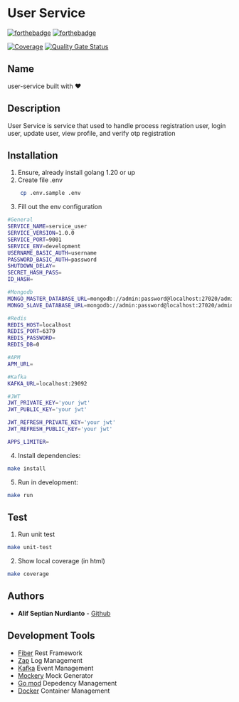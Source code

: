 # User Service
[![forthebadge](https://forthebadge.com/images/badges/made-with-go.svg)](https://forthebadge.com) 
[![forthebadge](https://forthebadge.com/images/badges/built-with-love.svg)](https://forthebadge.com)

[![Coverage](https://sonarcloud.io/api/project_badges/measure?project=ticket-concert_user-service&metric=coverage)](https://sonarcloud.io/summary/new_code?id=ticket-concert_user-service)
[![Quality Gate Status](https://sonarcloud.io/api/project_badges/measure?project=ticket-concert_user-service&metric=alert_status)](https://sonarcloud.io/summary/new_code?id=ticket-concert_user-service)


## Name
user-service built with :heart:

## Description
User Service is service that used to handle process registration user, login user, update user, view profile, and verify otp registration 

## Installation
1. Ensure, already install golang 1.20 or up
2. Create file .env
```bash
    cp .env.sample .env
```
3. Fill out the env configuration
```bash
#General
SERVICE_NAME=service_user
SERVICE_VERSION=1.0.0
SERVICE_PORT=9001
SERVICE_ENV=development
USERNAME_BASIC_AUTH=username
PASSWORD_BASIC_AUTH=password
SHUTDOWN_DELAY=
SECRET_HASH_PASS=
ID_HASH=

#Mongodb
MONGO_MASTER_DATABASE_URL=mongodb://admin:password@localhost:27020/admin
MONGO_SLAVE_DATABASE_URL=mongodb://admin:password@localhost:27020/admin

#Redis
REDIS_HOST=localhost
REDIS_PORT=6379
REDIS_PASSWORD=
REDIS_DB=0

#APM
APM_URL=

#Kafka
KAFKA_URL=localhost:29092

#JWT
JWT_PRIVATE_KEY='your jwt'
JWT_PUBLIC_KEY='your jwt'

JWT_REFRESH_PRIVATE_KEY='your jwt'
JWT_REFRESH_PUBLIC_KEY='your jwt'

APPS_LIMITER=
```
4. Install dependencies:
```bash
make install
```
5. Run in development:
```bash
make run
```

## Test
1. Run unit test
```bash
make unit-test
```
2. Show local coverage (in html)
```bash
make coverage
```

## Authors 
* **Alif Septian Nurdianto** - [Github](https://github.com/alifsn)

## Development Tools
* [Fiber](https://gofiber.io/) Rest Framework
* [Zap](https://github.com/uber-go/zap) Log Management
* [Kafka](https://pkg.go.dev/gopkg.in/confluentinc/confluent-kafka-go.v1@v1.8.2) Event Management
* [Mockery](https://github.com/vektra/mockery) Mock Generator
* [Go mod](https://go.dev/ref/mod) Depedency Management
* [Docker](https://www.docker.com/) Container Management